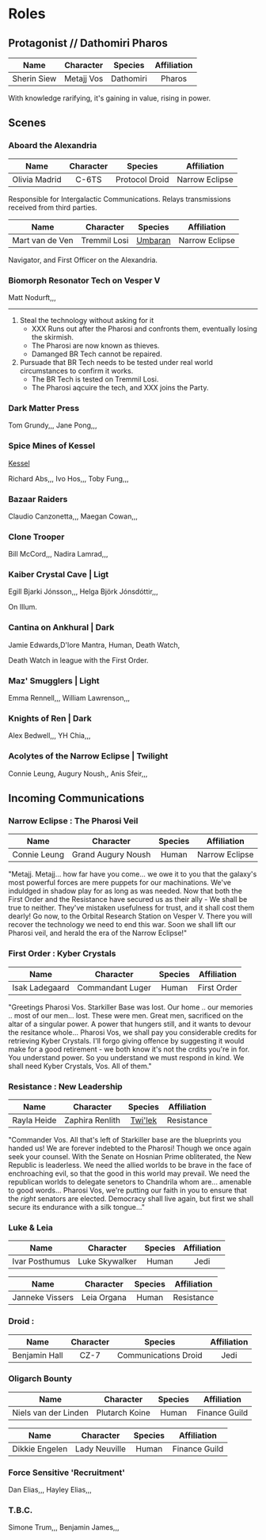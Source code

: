 # Roles 

## Protagonist // Dathomiri Pharos

|          Name          | Character | Species | Affiliation |
|:----------------------:|:---------:|:-------:|:-----------:|
|       Sherin Siew      | Metajj Vos | Dathomiri | Pharos |


With knowledge rarifying, it's gaining in value, rising in power. 


## Scenes

### Aboard the Alexandria

|          Name          | Character | Species | Affiliation |
|:----------------------:|:---------:|:-------:|:-----------:|
|       Olivia Madrid      | C-6TS | Protocol Droid | Narrow Eclipse |

Responsible for Intergalactic Communications. Relays transmissions received from third parties.

|          Name          | Character | Species | Affiliation |
|:----------------------:|:---------:|:-------:|:-----------:|
|     Mart van de Ven    | Tremmil Losi | [Umbaran](http://starwars.wikia.com/wiki/Umbaran) | Narrow Eclipse |

Navigator, and First Officer on the Alexandria. 


### Biomorph Resonator Tech on Vesper V

Matt Nodurft,,,

----
1. Steal the technology without asking for it
    - XXX Runs out after the Pharosi and confronts them, eventually losing the skirmish. 
    - The Pharosi are now known as thieves. 
    - Damanged BR Tech cannot be repaired.
1. Pursuade that BR Tech needs to be tested under real world circumstances to confirm it works.
    - The BR Tech is tested on Tremmil Losi. 
    - The Pharosi aqcuire the tech, and XXX joins the Party.

### Dark Matter Press 

Tom Grundy,,,
Jane Pong,,,



### Spice Mines of Kessel

[Kessel](http://starwars.wikia.com/wiki/Spice_mines_of_Kessel)

Richard Abs,,,
Ivo Hos,,,
Toby Fung,,,


### Bazaar Raiders

Claudio Canzonetta,,,
Maegan Cowan,,,


### Clone Trooper

Bill McCord,,,
Nadira Lamrad,,,

### Kaiber Crystal Cave | Ligt

Egill Bjarki Jónsson,,,
Helga Björk Jónsdóttir,,,

On Illum. 

### Cantina on Ankhural | Dark

Jamie Edwards,D'lore Mantra, Human, Death Watch,

Death Watch in league with the First Order. 


### Maz' Smugglers | Light

Emma Rennell,,,
William Lawrenson,,,


### Knights of Ren | Dark

Alex Bedwell,,,
YH Chia,,,

### Acolytes of the Narrow Eclipse | Twilight

Connie Leung, Augury Noush,,
Anis Sfeir,,,

## Incoming Communications 

### Narrow Eclipse : The Pharosi Veil

|          Name          | Character | Species | Affiliation |
|:----------------------:|:---------:|:-------:|:-----------:|
|    Connie Leung        | Grand Augury Noush | Human | Narrow Eclipse |

"Metajj. Metajj... how far have you come... we owe it to you that the galaxy's most powerful forces are mere puppets for our machinations. We've induldged in shadow play for as long as was needed. Now that both the First Order and the Resistance have secured us as their ally - We shall be true to neither. They've mistaken usefulness for trust, and it shall cost them dearly! Go now, to the Orbital Research Station on Vesper V. There you will recover the technology we need to end this war. Soon we shall lift our Pharosi veil, and herald the era of the Narrow Eclipse!" 


### First Order : Kyber Crystals

|          Name          | Character | Species | Affiliation |
|:----------------------:|:---------:|:-------:|:-----------:|
|    Isak Ladegaard      | Commandant Luger | Human | First Order |

"Greetings Pharosi Vos. Starkiller Base was lost. Our home .. our memories .. most of our men... lost. These were men. Great men, sacrificed on the altar of a singular power. A power that hungers still, and it wants to devour the resitance whole... Pharosi Vos, we shall pay you considerable credits for retrieving Kyber Crystals. I'll forgo giving offence by suggesting it would make for a good retirement - we both know it's not the crdits you're in for. You understand power. So you understand we must respond in kind. We shall need Kyber Crystals, Vos. All of them."

### Resistance : New Leadership

|          Name          | Character | Species | Affiliation |
|:----------------------:|:---------:|:-------:|:-----------:|
|       Rayla Heide      | Zaphira Renlith | [Twi'lek](http://starwars.wikia.com/wiki/Twi%27lek) | Resistance |

"Commander Vos. All that's left of Starkiller base are the blueprints you handed us! We are forever indebted to the Pharosi! Though we once again seek your counsel. With the Senate on Hosnian Prime obliterated, the New Republic is leaderless. We need the allied worlds to be brave in the face of enchroaching evil, so that the good in this world may prevail. We need the republican worlds to delegate senetors to Chandrila whom are... amenable to good words... Pharosi Vos, we're putting our faith in you to ensure that the _right_ senators are elected. Democracy shall live again, but first we shall secure its endurance with a silk tongue..."


### Luke & Leia

|          Name          | Character | Species | Affiliation |
|:----------------------:|:---------:|:-------:|:-----------:|
|       Ivar Posthumus      | Luke Skywalker | Human | Jedi |

|          Name          | Character | Species | Affiliation |
|:----------------------:|:---------:|:-------:|:-----------:|
|       Janneke Vissers      | Leia Organa | Human | Resistance |

### Droid : 

|          Name          | Character | Species | Affiliation |
|:----------------------:|:---------:|:-------:|:-----------:|
|       Benjamin Hall      | CZ-7 | Communications Droid | Jedi |


### Oligarch Bounty

|          Name          | Character | Species | Affiliation |
|:----------------------:|:---------:|:-------:|:-----------:|
| Niels van der Linden   | Plutarch Koine | Human | Finance Guild |

|          Name          | Character | Species | Affiliation |
|:----------------------:|:---------:|:-------:|:-----------:|
| Dikkie Engelen   | Lady Neuville | Human | Finance Guild |



### Force Sensitive 'Recruitment'

Dan Elias,,,
Hayley Elias,,,

### T.B.C.

Simone Trum,,,
Benjamin James,,,

